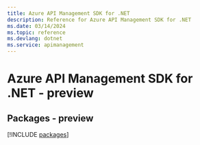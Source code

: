 ```yaml
---
title: Azure API Management SDK for .NET
description: Reference for Azure API Management SDK for .NET
ms.date: 03/14/2024
ms.topic: reference
ms.devlang: dotnet
ms.service: apimanagement
---
```

# Azure API Management SDK for .NET - preview
## Packages - preview
[!INCLUDE [packages](api-management-index.md)]